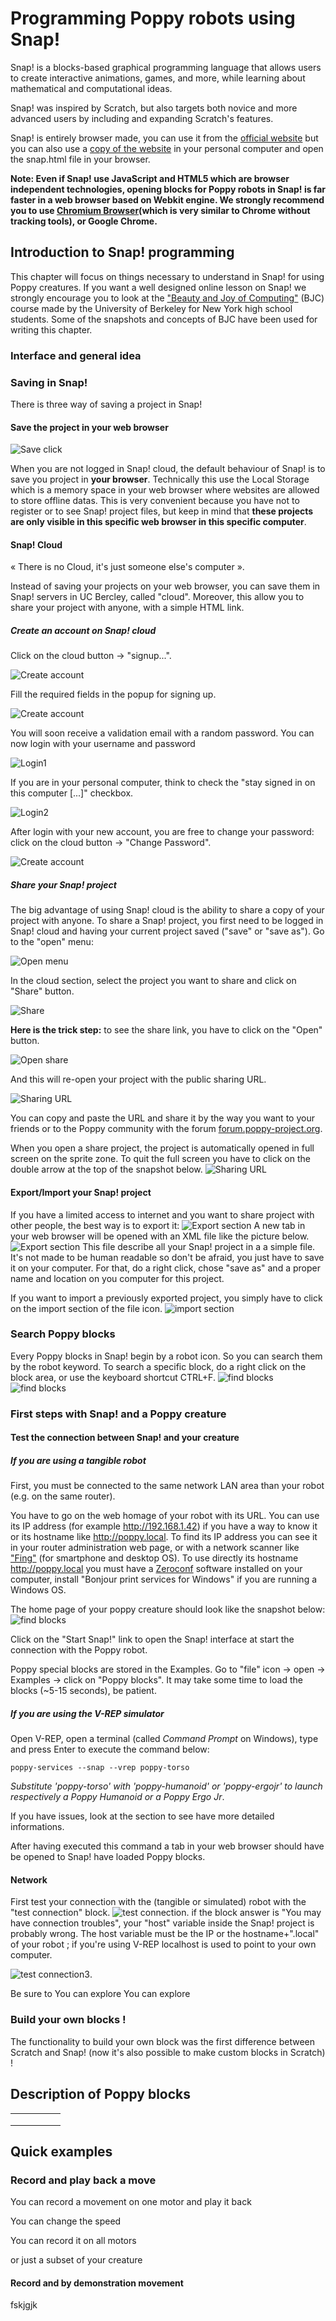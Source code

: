 # Programming Poppy robots using Snap!
Snap! is a blocks-based graphical programming language that allows users to create interactive animations, games, and more, while learning about mathematical and computational ideas.

Snap! was inspired by Scratch, but also targets both novice and more advanced users by including and expanding Scratch's features.

Snap! is entirely browser made, you can use it from the [official website](http://snap.berkeley.edu/snapsource/snap.html) but you can also use a [copy of the website](https://github.com/jmoenig/Snap--Build-Your-Own-Blocks/archive/v4.0.2.zip) in your personal computer and open the snap.html file in your browser.

**Note: Even if Snap! use JavaScript and HTML5 which are browser independent technologies, opening blocks for Poppy robots in Snap! is far faster in a web browser based on Webkit engine. We strongly recommend you to use [Chromium Browser](http://chromium.woolyss.com/)(which is very similar to Chrome without tracking tools), or Google Chrome.**

## Introduction to Snap! programming
This chapter will focus on things necessary to understand in Snap! for using Poppy creatures.
If you want a well designed online lesson on Snap! we strongly encourage you to look at the ["Beauty and Joy of Computing"](http://bjc.edc.org/bjc-r/course/bjc4nyc_2015-2016.html) (BJC) course made by the University of Berkeley for New York high school students.
Some of the snapshots and concepts of BJC have been used for writing this chapter.
### Interface and general idea
### Saving in Snap!
There is three way of saving a project in Snap!
#### Save the project in your web browser

![Save click](../img/snap/snap_save.png)

When you are not logged in Snap! cloud, the default behaviour of Snap! is to save you project in **your browser**.
Technically this use the Local Storage which is a memory space in your web browser where websites are allowed to store offline datas. This is very convenient because you have not to register or to see Snap! project files, but keep in mind that **these projects are only visible in this specific web browser in this specific computer**.

#### Snap! Cloud
« There is no Cloud, it's just someone else's computer ».

Instead of saving your projects on your web browser, you can save them in Snap! servers in UC Bercley, called "cloud". Moreover, this allow you to share your project with anyone, with a simple HTML link.

##### Create an account on Snap! cloud
Click on the cloud button -> "signup...".

![Create account](../img/snap/snap_cloud_1.png)

Fill the required fields in the popup for signing up.

![Create account](../img/snap/dialog-cloud-signup.png)

You will soon receive a validation email with a random password.
You can now login with your username and password

![Login1](../img/snap/snap_login1.png)

If you are in your personal computer, think to check the "stay signed in on this computer [...]" checkbox.

![Login2](../img/snap/snap_login2.png)

After login with your new account, you are free to change your password: click on the cloud button -> "Change Password".

![Create account](../img/snap/logout-menu.png)

##### Share your Snap! project
The big advantage of using Snap! cloud is the ability to share a copy of your project with anyone.
To share a Snap! project, you first need to be logged in Snap! cloud and having your current project saved ("save" or "save as"). Go to the "open" menu:

![Open menu](../img/snap/snap_open.png)

In the cloud section, select the project you want to share and click on "Share" button.

![Share](../img/snap/snap_cloud_3.png)

**Here is the trick step:** to see the share link, you have to click on the "Open" button.

![Open share](../img/snap/snap_cloud_4.png)

And this will re-open your project with the public sharing URL.

![Sharing URL](../img/snap/snap_cloud_5.png)

You can copy and paste the URL and share it by the way you want to your friends or to the Poppy community with the forum [forum.poppy-project.org](https://forum.poppy-project.org/).

When you open a share project, the project is automatically opened in full screen on the sprite zone. To quit the full screen you have to click on the double arrow at the top of the snapshot below.
![Sharing URL](../img/snap/snap_share_full_screen.png)

#### Export/Import your Snap! project
If you have a limited access to internet and you want to share project with other people, the best way is to export it:
![Export section](../img/snap/snap_cloud_5.png)
A new tab in your web browser will be opened with an XML file like the picture below.
![Export section](../img/snap/snap_xml_save_as.png)
This file describe all your Snap! project in a a simple file. It's not made to be human readable so don't be afraid, you just have to save it on your computer. For that, do a right click, chose "save as" and a proper name and location on you computer for this project.


If you want to import a previously exported project, you simply have to click on the import section of the file icon.
![import section](../img/snap/snap_import.png)

### Search Poppy blocks
Every Poppy blocks in Snap! begin by a robot icon. So you can search them by the robot keyword. To search a specific block, do a right click on the block area, or use the keyboard shortcut CTRL+F.
![find blocks](../img/snap/find_blocks.png)
![find blocks](../img/snap/find_blocks2.png)

### First steps with Snap! and a Poppy creature
#### Test the connection between Snap! and your creature
##### If you are using a tangible robot
First, you must be connected to the same network LAN area than your robot (e.g. on the same router).

You have to go on the web homage of your robot with its URL. You can use its IP address (for example http://192.168.1.42) if you have a way to know it or its hostname like http://poppy.local. To find its IP address you can see it in your router administration web page, or with a network scanner like ["Fing"](http://www.overlooksoft.com/download) (for smartphone and desktop OS). To use directly its hostname http://poppy.local you must have a [Zeroconf](https://fr.wikipedia.org/wiki/Zeroconf) software installed on your computer, install "Bonjour print services for Windows" if you are running a Windows OS.

The home page of your poppy creature should look like the snapshot below:
![find blocks](../img/snap/homepage.png)

Click on the "Start Snap!" link to open the Snap! interface at start the connection with the Poppy robot.

Poppy special blocks are stored in the Examples. Go to "file" icon -> open -> Examples -> click on "Poppy blocks". It may take some time to load the blocks (~5-15 seconds), be patient.

##### If you are using the V-REP simulator
Open V-REP, open a terminal (called *Command Prompt* on Windows), type and press Enter to execute the command below:

`poppy-services --snap --vrep poppy-torso`

*Substitute 'poppy-torso' with 'poppy-humanoid' or 'poppy-ergojr' to launch respectively a Poppy Humanoid or a Poppy Ergo Jr*.

If you have issues, look at the <!-- TODO --> section to see have more detailed informations.

After having executed this command a tab in your web browser should have be opened to Snap! have loaded Poppy blocks.

#### Network
First test your connection with the (tangible or simulated) robot with the "test connection" block.
![test connection](../img/snap/test_connection.png).
if the block answer is "You may have connection troubles", your "host" variable inside the Snap! project is probably wrong. The host variable must be the IP or the hostname+".local" of your robot ; if you're using V-REP localhost is used to point to your own computer.

![test connection3](../img/snap/test_connection3.png).


Be sure to
You can explore
You can explore

### Build your own blocks !
The functionality to build your own block was the first difference between Scratch and Snap! (now it's also possible to make custom blocks in Scratch) !
<!-- TODO -->



## Description of Poppy blocks
|        |   |   |   |   |
|---|---|---|---|---|
|   |   |   |   |   |
|   |   |   |   |   |
|   |   |   |   |   |

## Quick examples
### Record and play back a move
You can record a movement on one motor and play it back

You can change the speed

You can record it on all motors

or just a subset of your creature


#### Record and by demonstration movement  

fskjgjk
